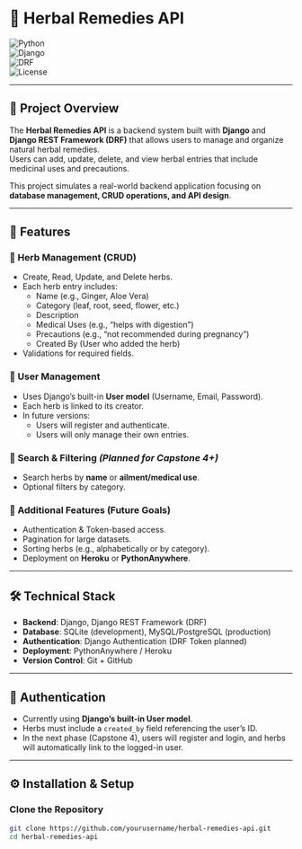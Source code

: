 # 🌿 Herbal Remedies API  

![Python](https://img.shields.io/badge/Python-3.10%2B-blue?logo=python&logoColor=white)  
![Django](https://img.shields.io/badge/Django-4.x-darkgreen?logo=django&logoColor=white)  
![DRF](https://img.shields.io/badge/Django%20REST%20Framework-API-red?logo=django&logoColor=white)  
![License](https://img.shields.io/badge/License-MIT-yellow)  

---

## 📌 Project Overview  

The **Herbal Remedies API** is a backend system built with **Django** and **Django REST Framework (DRF)** that allows users to manage and organize natural herbal remedies.  
Users can add, update, delete, and view herbal entries that include medicinal uses and precautions.  

This project simulates a real-world backend application focusing on **database management, CRUD operations, and API design**.  

---

## 🚀 Features  

### 🌱 Herb Management (CRUD)  
- Create, Read, Update, and Delete herbs.  
- Each herb entry includes:  
  - Name (e.g., Ginger, Aloe Vera)  
  - Category (leaf, root, seed, flower, etc.)  
  - Description  
  - Medical Uses (e.g., “helps with digestion”)  
  - Precautions (e.g., “not recommended during pregnancy”)  
  - Created By (User who added the herb)  
- Validations for required fields.  

### 👤 User Management  
- Uses Django’s built-in **User model** (Username, Email, Password).  
- Each herb is linked to its creator.  
- In future versions:  
  - Users will register and authenticate.  
  - Users will only manage their own entries.  

### 🔎 Search & Filtering *(Planned for Capstone 4+)*  
- Search herbs by **name** or **ailment/medical use**.  
- Optional filters by category.  

### 📑 Additional Features (Future Goals)  
- Authentication & Token-based access.  
- Pagination for large datasets.  
- Sorting herbs (e.g., alphabetically or by category).  
- Deployment on **Heroku** or **PythonAnywhere**.  

---

## 🛠 Technical Stack  
- **Backend**: Django, Django REST Framework (DRF)  
- **Database**: SQLite (development), MySQL/PostgreSQL (production)  
- **Authentication**: Django Authentication (DRF Token planned)  
- **Deployment**: PythonAnywhere / Heroku  
- **Version Control**: Git + GitHub  

---

## 🔑 Authentication  
- Currently using **Django’s built-in User model**.  
- Herbs must include a `created_by` field referencing the user’s ID.  
- In the next phase (Capstone 4), users will register and login, and herbs will automatically link to the logged-in user.  

---

## ⚙️ Installation & Setup  

### Clone the Repository  
```bash
git clone https://github.com/yourusername/herbal-remedies-api.git
cd herbal-remedies-api

